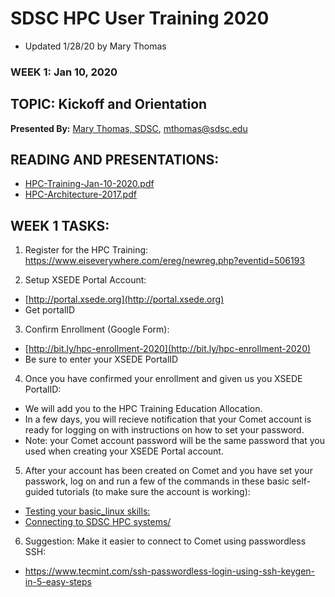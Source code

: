 # SDSC HPC User Training 2020
* Updated 1/28/20 by Mary Thomas

### WEEK 1: Jan 10, 2020

## TOPIC:  Kickoff and Orientation
**Presented By:** [Mary Thomas, SDSC](https://hpc-students.sdsc.edu/instr_bios/mary_thomas.html), mthomas@sdsc.edu

## READING AND PRESENTATIONS:
* [HPC-Training-Jan-10-2020.pdf](./HPC-Students-Kickoff-Mtg-01-18-2019.pdf)
* [HPC-Architecture-2017.pdf](./HPC-Architecture-2017.pdf)

## WEEK 1 TASKS:
1. Register for the HPC Training:
https://www.eiseverywhere.com/ereg/newreg.php?eventid=506193


2. Setup XSEDE Portal Account:
* [http://portal.xsede.org](http://portal.xsede.org)
* Get portalID

3. Confirm Enrollment (Google Form):
* [http://bit.ly/hpc-enrollment-2020](http://bit.ly/hpc-enrollment-2020)
* Be sure to enter your XSEDE PortalID

4. Once you have confirmed your enrollment and given us you XSEDE PortalID:
* We will add you to the HPC Training Education Allocation.
* In a few days, you will recieve notification that your Comet account is ready for logging on with instructions on how to set your password.
* Note: your Comet account password will be the same password that you used when creating your XSEDE Portal account.

5. After your account has been created on Comet and you have set your passwork, log on and run a few of the commands in these basic self-guided tutorials (to make sure the account is working):
* [Testing your basic_linux skills:](https://github.com/sdsc-hpc-training/basic_skills/tree/master/basic_linux_skills)
* [Connecting to SDSC HPC systems/](https://github.com/sdsc-hpc-training/basic_skills/tree/master/connecting-to-hpc-systems)


6. Suggestion:  Make it easier to connect to Comet using passwordless SSH:   
* https://www.tecmint.com/ssh-passwordless-login-using-ssh-keygen-in-5-easy-steps
